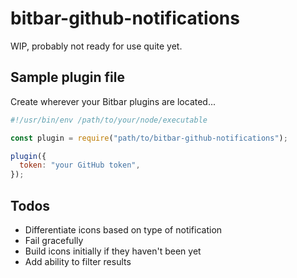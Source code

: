 # bitbar-github-notifications

WIP, probably not ready for use quite yet.

## Sample plugin file

Create wherever your Bitbar plugins are located...

```js
#!/usr/bin/env /path/to/your/node/executable

const plugin = require("path/to/bitbar-github-notifications");

plugin({
  token: "your GitHub token",
});
```

## Todos

- Differentiate icons based on type of notification
- Fail gracefully
- Build icons initially if they haven't been yet
- Add ability to filter results
